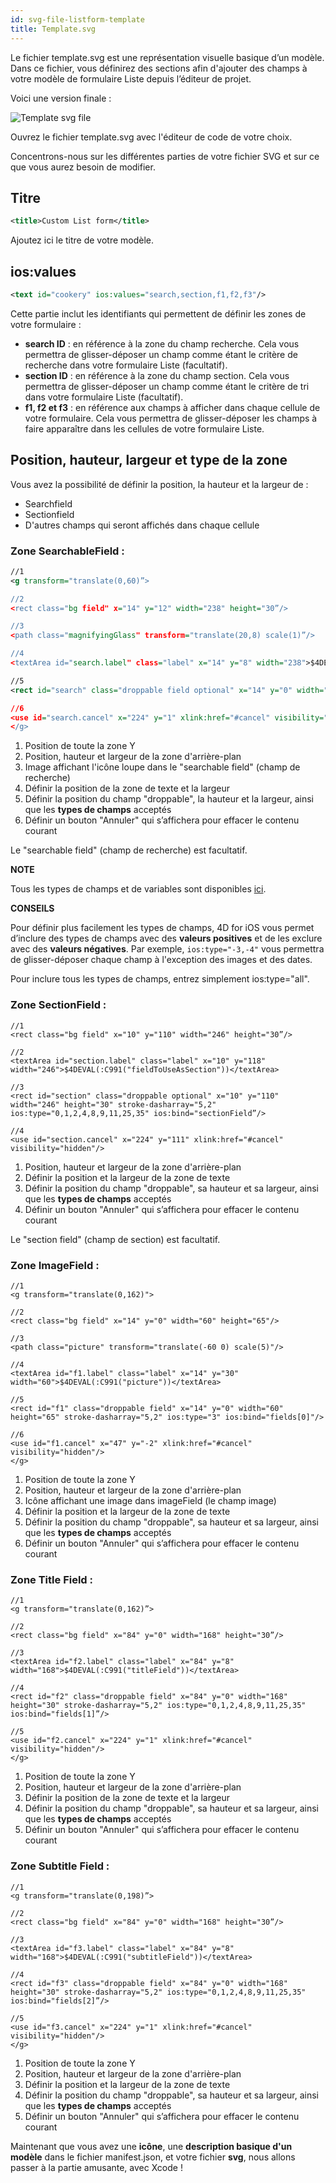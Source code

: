 ```yaml
---
id: svg-file-listform-template
title: Template.svg
---
```


Le fichier template.svg est une représentation visuelle basique d’un modèle. Dans ce fichier, vous définirez des sections afin d'ajouter des champs à votre modèle de formulaire Liste depuis l’éditeur de projet.

Voici une version finale :

![Template svg file](assets/en/custom-listform/template-svg-file.png)

Ouvrez le fichier template.svg avec l'éditeur de code de votre choix.

Concentrons-nous sur les différentes parties de votre fichier SVG et sur ce que vous aurez besoin de modifier.

## Titre

```xml
<title>Custom List form</title>
```

Ajoutez ici le titre de votre modèle.

## ios:values

```xml
<text id="cookery" ios:values="search,section,f1,f2,f3"/>
```

Cette partie inclut les identifiants qui permettent de définir les zones de votre formulaire :

* **search ID** : en référence à la zone du champ recherche. Cela vous permettra de glisser-déposer un champ comme étant le critère de recherche dans votre formulaire Liste (facultatif).
* **section ID** : en référence à la zone du champ section. Cela vous permettra de glisser-déposer un champ comme étant le critère de tri dans votre formulaire Liste (facultatif).
* **f1, f2 et f3** : en référence aux champs à afficher dans chaque cellule de votre formulaire. Cela vous permettra de glisser-déposer les champs à faire apparaître dans les cellules de votre formulaire Liste.

## Position, hauteur, largeur et type de la zone

Vous avez la possibilité de définir la position, la hauteur et la largeur de :

* Searchfield
* Sectionfield
* D'autres champs qui seront affichés dans chaque cellule

### Zone SearchableField :

```xml
//1
<g transform="translate(0,60)”>

//2
<rect class="bg field" x="14" y="12" width="238" height="30”/>

//3
<path class="magnifyingGlass" transform="translate(20,8) scale(1)”/>

//4
<textArea id="search.label" class="label" x="14" y="8" width="238">$4DEVAL(:C991("fieldToUseForSearch"))</textArea>

//5
<rect id="search" class="droppable field optional" x="14" y="0" width="238" height="30" stroke-dasharray="5,2" ios:type=“0,1,2,4,8,9,11,25,35"  ios:bind="searchableField”/>

//6
<use id="search.cancel" x="224" y="1" xlink:href="#cancel" visibility="hidden”/> //6
</g>
```

1. Position de toute la zone Y
2. Position, hauteur et largeur de la zone d'arrière-plan
3. Image affichant l'icône loupe dans le "searchable field" (champ de recherche)
4. Définir la position de la zone de texte et la largeur
5. Définir la position du champ "droppable", la hauteur et la largeur, ainsi que les **types de champs** acceptés
6. Définir un bouton "Annuler" qui s’affichera pour effacer le contenu courant

Le "searchable field" (champ de recherche) est facultatif.<div class = "tips"> 

**NOTE**

Tous les types de champs et de variables sont disponibles [ici](http://doc.4d.com/4Dv17/4D/17/Field-and-Variable-Types.302-3729410.en.html).</div> 



<div markdown="1" class = "tips">

**CONSEILS**

Pour définir plus facilement les types de champs, 4D for iOS vous permet d’inclure des types de champs avec des **valeurs positives** et de les exclure avec des **valeurs négatives**. Par exemple, ```ios:type="-3,-4"``` vous permettra de glisser-déposer chaque champ à l'exception des images et des dates.

Pour inclure tous les types de champs, entrez simplement ios:type="all". </div>

### Zone SectionField :

    //1
    <rect class="bg field" x="10" y="110" width="246" height="30”/>
    
    //2
    <textArea id="section.label" class="label" x="10" y="118" width="246">$4DEVAL(:C991("fieldToUseAsSection"))</textArea>
    
    //3
    <rect id="section" class="droppable optional" x="10" y="110" width="246" height="30" stroke-dasharray="5,2" ios:type="0,1,2,4,8,9,11,25,35" ios:bind="sectionField”/>
    
    //4
    <use id="section.cancel" x="224" y="111" xlink:href="#cancel" visibility="hidden"/>
    

1. Position, hauteur et largeur de la zone d'arrière-plan
2. Définir la position et la largeur de la zone de texte
3. Définir la position du champ "droppable", sa hauteur et sa largeur, ainsi que les **types de champs** acceptés
4. Définir un bouton "Annuler" qui s’affichera pour effacer le contenu courant

Le "section field" (champ de section) est facultatif.

### Zone ImageField :

    //1
    <g transform="translate(0,162)">
    
    //2
    <rect class="bg field" x="14" y="0" width="60" height="65"/>
    
    //3
    <path class="picture" transform="translate(-60 0) scale(5)"/>
    
    //4
    <textArea id="f1.label" class="label" x="14" y="30" width="60">$4DEVAL(:C991("picture"))</textArea>
    
    //5
    <rect id="f1" class="droppable field" x="14" y="0" width="60" height="65" stroke-dasharray="5,2" ios:type="3" ios:bind="fields[0]"/>
    
    //6
    <use id="f1.cancel" x="47" y="-2" xlink:href="#cancel" visibility="hidden"/>
    </g>
    

1. Position de toute la zone Y
2. Position, hauteur et largeur de la zone d'arrière-plan
3. Icône affichant une image dans imageField (le champ image)
4. Définir la position et la largeur de la zone de texte
5. Définir la position du champ "droppable", sa hauteur et sa largeur, ainsi que les **types de champs** acceptés
6. Définir un bouton "Annuler" qui s’affichera pour effacer le contenu courant

### Zone Title Field :

    //1
    <g transform="translate(0,162)”>
    
    //2
    <rect class="bg field" x="84" y="0" width="168" height="30”/>
    
    //3
    <textArea id="f2.label" class="label" x="84" y="8" width="168">$4DEVAL(:C991("titleField"))</textArea>
    
    //4
    <rect id="f2" class="droppable field" x="84" y="0" width="168" height="30" stroke-dasharray="5,2" ios:type="0,1,2,4,8,9,11,25,35" ios:bind="fields[1]”/>
    
    //5
    <use id="f2.cancel" x="224" y="1" xlink:href="#cancel" visibility="hidden"/>
    </g>
    

1. Position de toute la zone Y
2. Position, hauteur et largeur de la zone d'arrière-plan
3. Définir la position de la zone de texte et la largeur
4. Définir la position du champ "droppable", sa hauteur et sa largeur, ainsi que les **types de champs** acceptés
5. Définir un bouton "Annuler" qui s’affichera pour effacer le contenu courant

### Zone Subtitle Field :

    //1
    <g transform="translate(0,198)”>
    
    //2
    <rect class="bg field" x="84" y="0" width="168" height="30”/>
    
    //3
    <textArea id="f3.label" class="label" x="84" y="8" width="168">$4DEVAL(:C991("subtitleField"))</textArea>
    
    //4
    <rect id="f3" class="droppable field" x="84" y="0" width="168" height="30" stroke-dasharray="5,2" ios:type="0,1,2,4,8,9,11,25,35" ios:bind="fields[2]”/>
    
    //5
    <use id="f3.cancel" x="224" y="1" xlink:href="#cancel" visibility="hidden"/>
    </g>
    

1. Position de toute la zone Y
2. Position, hauteur et largeur de la zone d'arrière-plan
3. Définir la position et la largeur de la zone de texte
4. Définir la position du champ "droppable", sa hauteur et sa largeur, ainsi que les **types de champs** acceptés
5. Définir un bouton "Annuler" qui s’affichera pour effacer le contenu courant

Maintenant que vous avez une **icône**, une **description basique d'un modèle** dans le fichier manifest.json, et votre fichier **svg**, nous allons passer à la partie amusante, avec Xcode !